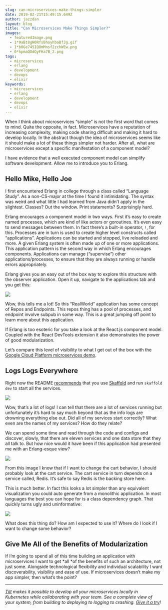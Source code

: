 ```yaml
---
slug: can-microservices-make-things-simpler
date: 2019-02-21T15:49:15.649Z
author: jazzdan
layout: blog
title: "Can Microservices Make Things Simpler?"
images:
  - featuredImage.png
  - 1*9aBt8gH0RfsBhoyhboBfJg.gif
  - 1*b0Ge745IQ8mMnsf2zchWEw.png
  - 0*hpmaQOdQyFHa7B_2.png
tags:
  - microservices
  - erlang
  - development
  - devops
  - elixir
keywords:
  - microservices
  - erlang
  - development
  - devops
  - elixir
---
```


When I think about microservices “simple” is not the first word that comes to mind. Quite the opposite, in fact. Microservices have a reputation of increasing complexity, making code sharing difficult and making it hard to develop locally. In the abstract though the idea of microservices seems like it should make a lot of these things simpler not harder. After all, what are microservices except a specific manifestation of a component model?

I have evidence that a well executed component model can simplify software development. Allow me to introduce you to Erlang.

## Hello Mike, Hello Joe

I first encountered Erlang in college through a class called “Language Study”. As a non-CS-major at the time I found it intimidating. The syntax was weird and what little I had learned from Java didn’t apply in the slightest. Classes? Out the window. Print statements? Surprisingly hard.

Erlang encourages a component model in two ways. First it’s easy to create named processes, which are kind of like actors or goroutines. It’s even easy to send messages between them. In fact there’s a built-in operator, `!`, for this. Processes are in turn is used to create higher level constructs called “applications”. Applications can be started and stopped, live reloaded and more. A given Erlang system is often made up of one or more applications. This application pattern is the second way in which Erlang encourages components. Applications can manage (“supervise”) other applications/processes, to ensure that they are always running or handle errors appropriately.

Erlang gives you an easy out of the box way to explore this structure with the observer application. Open it up, navigate to the applications tab and you get this:

![](/assets/images/can-microservices-make-things-simpler/1*-f4YHuXmE_ED-w1Z9_KZZQ.png)

Wow, this tells me a lot! So this “RealWorld” application has some concept of Repos and Endpoints. This repos thing has a pool of processes, and endpoint involve subpub in some way. This is a great jumping off point to learn more about this application.

If Erlang is too esoteric for you take a look at the React.js component model. Coupled with the React DevTools extension it also demonstrates the power of good modularization.

Let’s compare this level of visibility to what I get out of the box with the [Google Cloud Platform microservices demo](https://github.com/GoogleCloudPlatform/microservices-demo).

## Logs Logs Everywhere

Right now the README [recommends](https://github.com/GoogleCloudPlatform/microservices-demo#option-1-running-locally-with-docker-for-desktop) that you use [Skaffold](https://github.com/GoogleContainerTools/skaffold) and run `skaffold dev` to start all the services.

![](/assets/images/can-microservices-make-things-simpler/1*9aBt8gH0RfsBhoyhboBfJg.gif)

Wow, that’s a lot of logs! I can tell that there are a lot of services running but unfortunately it’s hard to say much beyond that as the info logs are drowning everything else out. Did all of my services start correctly? What even are the names of my services? How do they relate?

We can spend some time and read through the code and configs and discover, slowly, that there are eleven services and one data store that they all talk to. But how nice would it have been if this application had presented me with an Erlang-esque view?

![](/assets/images/can-microservices-make-things-simpler/1*b0Ge745IQ8mMnsf2zchWEw.png)

From this image I know that if I want to change the cart behavior, I should probably look at the cart service. The cart service in turn depends on a service called, Redis. It’s safe to say Redis is the backing store here.

This is much better. In fact this looks a lot simpler than any equivalent visualization you could auto generate from a monolithic application. In most languages the best you can hope for is a class dependency graph. That quickly turns ugly and uninformative:

![](/assets/images/can-microservices-make-things-simpler/0*hpmaQOdQyFHa7B_2.png)

What does this thing do? How am I expected to use it? Where do I look if I want to change some behavior?

## Give Me All of the Benefits of Modularization

If I’m going to spend all of this time building an application with microservices I want to get *all *of the benefits of such an architecture, not just some. Alongside technological flexibility and individual scalability I want discoverability, visibility and ease of use. If microservices doesn’t make my app simpler, then what’s the point?

<hr>

*[Tilt](https://tilt.dev) makes it possible to develop all your microservices locally in Kubernetes while collaborating with your team. See a complete view of your system, from building to deploying to logging to crashing. [Give it a try](https://tilt.dev)!*
